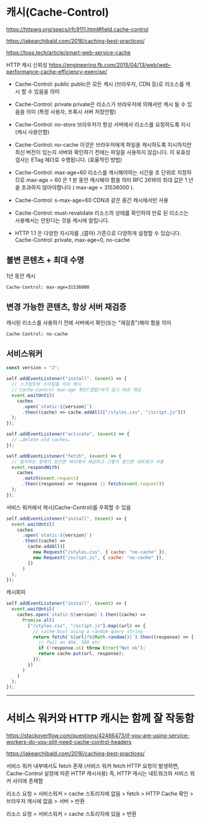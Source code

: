 # 캐시(Cache-Control)

https://httpwg.org/specs/rfc9111.html#field.cache-control

https://jakearchibald.com/2016/caching-best-practices/

https://toss.tech/article/smart-web-service-cache

HTTP 캐시 신뢰성
https://engineering.fb.com/2015/04/13/web/web-performance-cache-efficiency-exercise/

- Cache-Control: public
  public은 모든 캐시 (브라우저, CDN 등)로 리소스를 캐시 할 수 있음을 의미

- Cache-Control: private
  private은 리소스가 브라우저에 의해서만 캐시 될 수 있음을 의미 (특정 사용자, 프록시 서버 저장안함)

- Cache-Control: no-store
  브라우저가 항상 서버에서 리소스를 요청하도록 지시 (캐시 사용안함)

- Cache-Control: no-cache
  이것은 브라우저에게 파일을 캐시하도록 지시하지만 최신 버전이 있는지 서버와 확인하기 전에는 파일을 사용하지 않습니다. 이 유효성 검사는 ETag 헤더로 수행됩니다. (효율적인 방법)

- Cache-Control: max-age=60
  리소스를 캐시해야하는 시간을 초 단위로 지정하므로 max-age = 60 은 1 분 동안 캐시해야 함을 의미
  RFC 2616의 최대 값은 1 년을 초과하지 않아야합니다 ( max-age = 31536000 ).

- Cache-Control: s-max-age=60
  CDN과 같은 중간 캐시에서만 사용

- Cache-Control: must-revalidate
  리소스의 상태를 확인하여 만료 된 리소스는 사용해서는 안된다는 것을 캐시에 알립니다.

- HTTP 1.1 은 다양한 지시자를 ,(콤마) 기준으로 다양하게 설정할 수 있습니다.
  Cache-Control: private, max-age=0, no-cache

## 불변 콘텐츠 + 최대 수명

1년 동안 캐시

```
Cache-Control: max-age=31536000
```

## 변경 가능한 콘텐츠, 항상 서버 재검증

캐시된 리소스를 사용하기 전에 서버에서 확인(또는 "재검증")해야 함을 의미

```
Cache-Control: no-cache
```

## 서비스워커

```javascript
const version = "2";

self.addEventListener("install", (event) => {
  // 스크립트와 스타일을 미리 캐시
  // Cache-Control max-age 확인(경합)하지 않고 바로 캐싱
  event.waitUntil(
    caches
      .open(`static-${version}`)
      .then((cache) => cache.addAll(["/styles.css", "/script.js"]))
  );
});

self.addEventListener("activate", (event) => {
  // …delete old caches…
});

self.addEventListener("fetch", (event) => {
  // 일치하는 항목이 있으면 캐시에서 제공하고 그렇지 않으면 네트워크 사용
  event.respondWith(
    caches
      .match(event.request)
      .then((response) => response || fetch(event.request))
  );
});
```

서비스 워커에서 캐시(Cache-Control)를 우회할 수 있음

```javascript
self.addEventListener("install", (event) => {
  event.waitUntil(
    caches
      .open(`static-${version}`)
      .then((cache) =>
        cache.addAll([
          new Request("/styles.css", { cache: "no-cache" }),
          new Request("/script.js", { cache: "no-cache" }),
        ])
      )
  );
});
```

캐시회피

```javascript
self.addEventListener("install", (event) => {
  event.waitUntil(
    caches.open(`static-${version}`).then((cache) =>
      Promise.all(
        ["/styles.css", "/script.js"].map((url) => {
          // cache-bust using a random query string
          return fetch(`${url}?${Math.random()}`).then((response) => {
            // fail on 404, 500 etc
            if (!response.ok) throw Error("Not ok");
            return cache.put(url, response);
          });
        })
      )
    )
  );
});
```

---

# 서비스 워커와 HTTP 캐시는 함께 잘 작동함

https://stackoverflow.com/questions/42466473/if-you-are-using-service-workers-do-you-still-need-cache-control-headers

https://jakearchibald.com/2016/caching-best-practices/

서비스 워커 내부에서도 fetch 존재
(서비스 워커 fetch HTTP 요청이 발생하면, Cache-Control 설정에 따른 HTTP 캐시사용)
즉, HTTP 캐시는 네트워크와 서비스 워커 사이에 존재함

리소스 요청 > 서비스워커 > cache 스토리지에 없음 > fetch > HTTP Cache 확인 > 브라우저 캐시에 없음 > 서버 > 반환

리소스 요청 > 서비스워커 > cache 스토리지에 있음 > 반환
